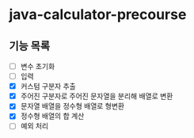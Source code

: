 # java-calculator-precourse

## 기능 목록
- [ ] 변수 초기화
- [ ] 입력
- [x] 커스텀 구분자 추출
- [x] 주어진 구분자로 주어진 문자열을 분리해 배열로 변환
- [x] 문자열 배열을 정수형 배열로 형변환
- [x] 정수형 배열의 합 계산
- [ ] 예외 처리